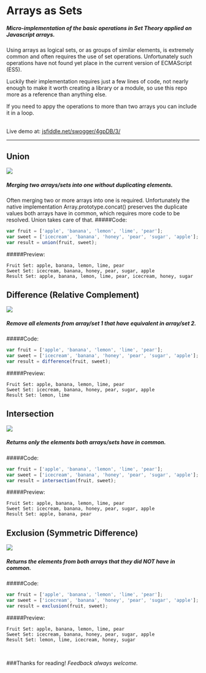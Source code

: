 Arrays as Sets
========
##### Micro-implementation of the basic operations in Set Theory applied on Javascript arrays.

Using arrays as logical sets, or as groups of similar elements, is extremely common and often requires the use of set operations. Unfortunately such operations have not found yet place in the current version of ECMAScript (ES5).

Luckily their implementation requires just a few lines of code, not nearly enough to make it worth creating a library or a module, so use this repo more as a reference than anything else. 


If you need to appy the operations to more than two arrays you can include it in a loop.


<br/>Live demo at: <a href='http://jsfiddle.net/swogger/4gpDB/3/' target='_blank'>jsfiddle.net/swogger/4gpDB/3/</a>

-------


Union
--------


<img src='http://upload.wikimedia.org/wikipedia/commons/3/30/Venn0111.svg'/>

##### Merging two arrays/sets into one without duplicating elements.

Often merging two or more arrays into one is required. Unfortunately the native implementation Array.prototype.concat() preserves the duplicate values both arrays have in common, which requires more code to be resolved. Union takes care of that. 
#####Code:
```javascript
var fruit = ['apple', 'banana', 'lemon', 'lime', 'pear'];
var sweet = ['icecream', 'banana', 'honey', 'pear', 'sugar', 'apple'];
var result = union(fruit, sweet);
```
#####Preview:
```
Fruit Set: apple, banana, lemon, lime, pear
Sweet Set: icecream, banana, honey, pear, sugar, apple
Result Set: apple, banana, lemon, lime, pear, icecream, honey, sugar
```


Difference (Relative Complement)
--------


<img src='http://upload.wikimedia.org/wikipedia/commons/e/e6/Venn0100.svg'/>

##### Remove all elements from array/set 1 that have equivalent in array/set 2.
#####Code:
```javascript
var fruit = ['apple', 'banana', 'lemon', 'lime', 'pear'];
var sweet = ['icecream', 'banana', 'honey', 'pear', 'sugar', 'apple'];
var result = difference(fruit, sweet);
```
#####Preview:
```
Fruit Set: apple, banana, lemon, lime, pear
Sweet Set: icecream, banana, honey, pear, sugar, apple
Result Set: lemon, lime
```




Intersection
--------


<img src='http://upload.wikimedia.org/wikipedia/commons/9/99/Venn0001.svg'/>

##### Returns only the elements both arrays/sets have in common.
#####Code:
```javascript
var fruit = ['apple', 'banana', 'lemon', 'lime', 'pear'];
var sweet = ['icecream', 'banana', 'honey', 'pear', 'sugar', 'apple'];
var result = intersection(fruit, sweet);
```
#####Preview:
```
Fruit Set: apple, banana, lemon, lime, pear
Sweet Set: icecream, banana, honey, pear, sugar, apple
Result Set: apple, banana, pear
```




Exclusion (Symmetric Difference)
-------- 


<img src='http://upload.wikimedia.org/wikipedia/commons/4/46/Venn0110.svg'/>

##### Returns the elements from both arrays that they did NOT have in common.
#####Code:
```javascript
var fruit = ['apple', 'banana', 'lemon', 'lime', 'pear'];
var sweet = ['icecream', 'banana', 'honey', 'pear', 'sugar', 'apple'];
var result = exclusion(fruit, sweet);
```
#####Preview:
```
Fruit Set: apple, banana, lemon, lime, pear
Sweet Set: icecream, banana, honey, pear, sugar, apple
Result Set: lemon, lime, icecream, honey, sugar
```

<br/>

###Thanks for reading! 
*Feedback always welcome.*
